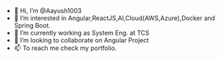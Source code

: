 - 👋 Hi, I’m @Aayush1003
- 👀 I’m interested in Angular,ReactJS,AI,Cloud(AWS,Azure),Docker and Spring Boot.
- 🌱 I’m currently working as System Eng. at TCS
- 💞️ I’m looking to collaborate on  Angular Project
- 📫 To reach me check my portfolio.

<!---
Aayush1003/Aayush1003 is a ✨ special ✨ repository because its `README.md` (this file) appears on your GitHub profile.
You can click the Preview link to take a look at your changes.
--->
